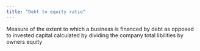 ```yaml
---
title: "Debt to equity ratio"
---
```

Measure of the extent to which a business is financed by debt as opposed to invested capital calculated by dividing the company total libilities by owners equity

